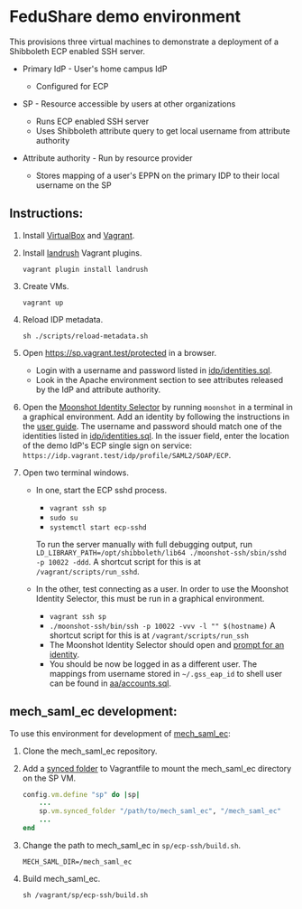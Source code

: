 # FeduShare demo environment

This provisions three virtual machines to demonstrate a deployment of a Shibboleth ECP enabled SSH server.

* Primary IdP - User's home campus IdP
    * Configured for ECP

* SP - Resource accessible by users at other organizations
    * Runs ECP enabled SSH server
    * Uses Shibboleth attribute query to get local username from attribute authority

* Attribute authority - Run by resource provider
    * Stores mapping of a user's EPPN on the primary IDP to their local username on the SP

## Instructions:

1. Install [VirtualBox](https://www.virtualbox.org/) and [Vagrant](https://www.vagrantup.com/).

2. Install [landrush](https://github.com/phinze/landrush) Vagrant plugins.
    ```Shell
    vagrant plugin install landrush
    ```

3. Create VMs.
    ```Shell
    vagrant up
    ```

4. Reload IDP metadata.
    ```Shell
    sh ./scripts/reload-metadata.sh
    ```

5. Open https://sp.vagrant.test/protected in a browser.
    * Login with a username and password listed in [idp/identities.sql](/idp/identities.sql).
    * Look in the Apache environment section to see attributes released by the IdP and attribute authority.

6. Open the [Moonshot Identity Selector](https://wiki.moonshot.ja.net/display/Moonshot/User+Guide) by running `moonshot`
   in a terminal in a graphical environment. Add an identity by following the instructions in the
   [user guide](https://wiki.moonshot.ja.net/display/Moonshot/User+Guide). The username and password should match
   one of the identities listed in [idp/identities.sql](/idp/identities.sql). In the issuer field, enter the location
   of the demo IdP's ECP single sign on service: `https://idp.vagrant.test/idp/profile/SAML2/SOAP/ECP`.

7. Open two terminal windows.
    * In one, start the ECP sshd process.
        * `vagrant ssh sp`
        * `sudo su`
        * `systemctl start ecp-sshd`

        To run the server manually with full debugging output, run
        `LD_LIBRARY_PATH=/opt/shibboleth/lib64 ./moonshot-ssh/sbin/sshd -p 10022 -ddd`.
        A shortcut script for this is at `/vagrant/scripts/run_sshd`.

    * In the other, test connecting as a user. In order to use the Moonshot Identity Selector, this must be run in a
      graphical environment.
        * `vagrant ssh sp`
        * `./moonshot-ssh/bin/ssh -p 10022 -vvv -l "" $(hostname)`
          A shortcut script for this is at `/vagrant/scripts/run_ssh`
        * The Moonshot Identity Selector should open and [prompt for an
          identity](https://wiki.moonshot.ja.net/display/Moonshot/User+Guide#UserGuide-Addingamapping).
        * You should be now be logged in as a different user. The mappings from username stored in `~/.gss_eap_id` to
          shell user can be found in [aa/accounts.sql](/aa/accounts.sql).

## mech_saml_ec development:

To use this environment for development of [mech_saml_ec](https://github.com/fedushare/mech_saml_ec):

1. Clone the mech_saml_ec repository.

2. Add a [synced folder](https://www.vagrantup.com/docs/synced-folders/virtualbox.html) to Vagrantfile to mount the
   mech_saml_ec directory on the SP VM.
    ```ruby
    config.vm.define "sp" do |sp|
        ...
        sp.vm.synced_folder "/path/to/mech_saml_ec", "/mech_saml_ec"
        ...
    end
    ```

3. Change the path to mech_saml_ec in `sp/ecp-ssh/build.sh`.
    ```Shell
    MECH_SAML_DIR=/mech_saml_ec
    ```

4. Build mech_saml_ec.
    ```Shell
    sh /vagrant/sp/ecp-ssh/build.sh
    ```
